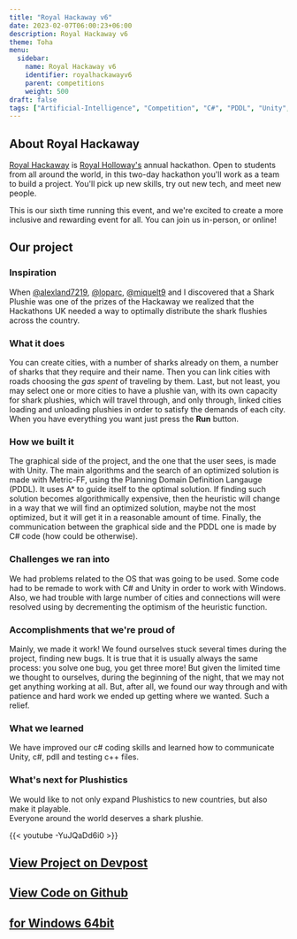 ```yaml
---
title: "Royal Hackaway v6"
date: 2023-02-07T06:00:23+06:00
description: Royal Hackaway v6
theme: Toha
menu:
  sidebar:
    name: Royal Hackaway v6
    identifier: royalhackawayv6
    parent: competitions
    weight: 500
draft: false
tags: ["Artificial-Intelligence", "Competition", "C#", "PDDL", "Unity", "Videogame"]
---
```


## About Royal Hackaway
[Royal Hackaway](https://royalhackaway.com/) is [Royal Holloway's](https://www.royalholloway.ac.uk/) annual hackathon.
Open to students from all around the world, in this two-day hackathon you'll work as a team to build a project. You'll pick up new skills, try out new tech, and meet new people.

This is our sixth time running this event, and we're excited to create a more inclusive and rewarding event for all. You can join us in-person, or online!


## Our project
### Inspiration
When [@alexland7219](https://github.com/alexland7219), [@loparc](https://github.com/Loparc), [@miquelt9](https://github.com/miquelt9) and I discovered that a Shark Plushie was one of the prizes of the Hackaway we realized that the Hackathons UK needed a way to optimally distribute the shark flushies across the country.

### What it does
You can create cities, with a number of sharks already on them, a number of sharks that they require and their name. Then you can link cities with roads choosing the _gas spent_ of traveling by them. Last, but not least, you may select one or more cities to have a plushie van, with its own capacity for shark plushies, which will travel through, and only through, linked cities loading and unloading plushies in order to satisfy the demands of each city. When you have everything you want just press the __Run__ button.

### How we built it
The graphical side of the project, and the one that the user sees, is made with Unity.
The main algorithms and the search of an optimized solution is made with Metric-FF, using the Planning Domain Definition Langauge (PDDL). It uses A* to guide itself to the optimal solution. If finding such solution becomes algorithmically expensive, then the heuristic will change in a way that we will find an optimized solution, maybe not the most optimized, but it will get it in a reasonable amount of time.
Finally, the communication between the graphical side and the PDDL one is made by C# code (how could be otherwise).

### Challenges we ran into
We had problems related to the OS that was going to be used. Some code had to be remade to work with C# and Unity in order to work with Windows. Also, we had trouble with large number of cities and connections will were resolved using by decrementing the optimism of the heuristic function.

### Accomplishments that we're proud of
Mainly, we made it work! We found ourselves stuck several times during the project, finding new bugs. It is true that it is usually always the same process: you solve one bug, you get three more! But given the limited time we thought to ourselves, during the beginning of the night, that we may not get anything working at all. But, after all, we found our way through and with patience and hard work we ended up getting where we wanted. Such a relief.

### What we learned
We have improved our c# coding skills and learned how to communicate Unity, c#, pdll and testing c++ files.

### What's next for Plushistics
We would like to not only expand Plushistics to new countries, but also make it playable.    
Everyone around the world deserves a shark plushie. 


{{< youtube -YuJQaDd6i0 >}}

## [View Project on Devpost](https://devpost.com/software/plushistics)

## [View Code on <i class="fab fa-github"></i>Github](https://github.com/BernatBC/Plushistics)

## [<i class="fa-solid fa-cloud-arrow-down"></i> for <i class="fa-brands fa-windows"></i>Windows 64bit](https://github.com/Loparc/Plushistics/releases/download/release-1.1/Plushistics.zip)